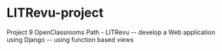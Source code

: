 # LITRevu-project
Project 9 OpenClassrooms Path - LITRevu -- develop a Web application using Django  -- using function based views
